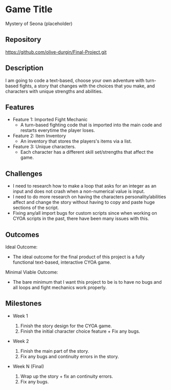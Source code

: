 # Game Title
Mystery of Seona (placeholder)

## Repository
https://github.com/olive-durgin/Final-Project.git

## Description
I am going to code a text-based, choose your own adventure with turn-based fights, a story that changes with the choices that you make, and characters with unique strengths and abilities.

## Features
- Feature 1: Imported Fight Mechanic
	- A turn-based fighting code that is imported into the main code and restarts everytime the player loses.
- Feature 2: Item Inventory
	- An inventory that stores the players's items via a list.
- Feature 3: Unique characters.
	- Each character has a different skill set/strengths that affect the game.

## Challenges
- I need to research how to make a loop that asks for an integer as an input and does not crash when a non-numerical value is input.
- I need to do more research on having the characters personality/abilities affect and change the story without having to copy and paste huge sections of the script.
- Fixing any/all import bugs for custom scripts since when working on CYOA scripts in the past, there have been many issues with this.

## Outcomes
Ideal Outcome:
- The ideal outcome for the final product of this project is a fully functional text-based, interactive CYOA game.

Minimal Viable Outcome:
- The bare minimum that I want this project to be is to have no bugs and all loops and fight mechanics work properly.

## Milestones

- Week 1
  1. Finish the story design for the CYOA game.
  2. Finish the initial character choice feature + Fix any bugs.

- Week 2
  1. Finish the main part of the story.
  2. Fix any bugs and continuity errors in the story.

- Week N (Final)
  1. Wrap up the story + fix an continuity errors.
  2. Fix any bugs.